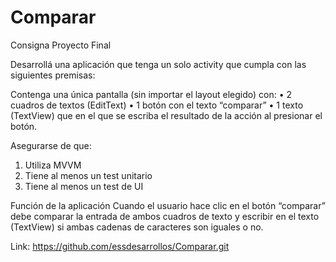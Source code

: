 # Comparar

Consigna Proyecto Final

Desarrollá una aplicación que tenga un solo activity que cumpla con las siguientes premisas:

Contenga una única pantalla (sin importar el layout elegido) con:
•	2 cuadros de textos (EditText) 
•	1 botón con el texto “comparar”
•	1 texto (TextView) que en el que se escriba el resultado de la acción al presionar el botón.

Asegurarse de que:
1.	Utiliza MVVM
2.	Tiene al menos un test unitario
3.	Tiene al menos un test de UI

Función de la aplicación
Cuando el usuario hace clic en el botón “comparar” debe comparar la entrada de ambos cuadros de texto y escribir en el texto (TextView) si ambas cadenas de caracteres son iguales o no.


Link:
https://github.com/essdesarrollos/Comparar.git
